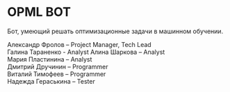 # OPML BOT

Бот, умеющий решать оптимизационные задачи в машинном обучении.

Александр Фролов – Project Manager, Tech Lead   
Галина Тараненко - Analyst
Алина Шаркова – Analyst   
Мария Пластинина – Analyst    
Дмитрий Дручинин – Programmer    
Виталий Тимофеев – Programmer   
Надежда Гераськина – Tester   
